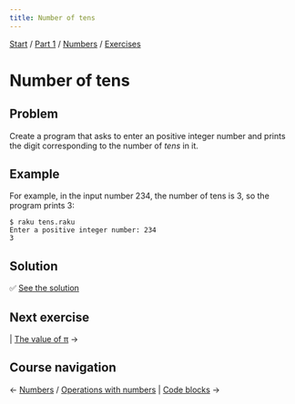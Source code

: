 ```yaml
---
title: Number of tens
---
```


[Start](/raku-course/) / [Part 1](/raku-course/part1) / [Numbers](/raku-course/numbers) / [Exercises](/raku-course/numbers/exercises)

# Number of tens

## Problem

Create a program that asks to enter an positive integer number and prints the digit corresponding to the number of _tens_ in it.

## Example

For example, in the input number 234, the number of tens is 3, so the program prints 3:

    $ raku tens.raku
    Enter a positive integer number: 234
    3

## Solution

✅ [See the solution](solution)

## Next exercise

| [The value of π](/raku-course/numbers/exercises/pi) →

## Course navigation

← [Numbers](/raku-course/numbers) / [Operations with numbers](/raku-course/numbers/operations) | [Code blocks](/raku-course/code-blocks) →
